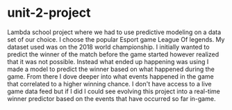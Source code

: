 # unit-2-project
Lambda school project where we had to use predictive modeling on a data set of our choice. 
I choose the popular Esport game League Of legends. My dataset used was on the 2018 world championship.
I initially wanted to predict the winner of the match before the game started however realized that it was not possible.
Instead what ended up happening was using I made a model to predict the winner based on what happened during the game.
From there I dove deeper into what events happened in the game that correlated to a higher winning chance. I don't have access to
a live game data feed but if I did I could see evolving this project into a real-time winner predictor based on the events that
have occurred so far in-game.
